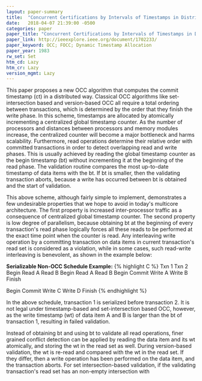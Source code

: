 ```yaml
---
layout: paper-summary
title:  "Concurrent Certifications by Intervals of Timestamps in Distributed Database Systems"
date:   2018-04-07 21:39:00 -0500
categories: paper
paper_title: "Concurrent Certifications by Intervals of Timestamps in Distributed Database Systems"
paper_link: http://ieeexplore.ieee.org/document/1702233/
paper_keyword: OCC; FOCC; Dynamic Timestamp Allocation
paper_year: 1983
rw_set: Set
htm_cd: Lazy 
htm_cr: Lazy
version_mgmt: Lazy
---
```


This paper proposes a new OCC algorithm that computes the commit timestamp (ct) in a distributed way.
Classical OCC algorithms like set-intersection based and version-based OCC all require a total ordering
between transactions, which is determined by the order that they finish the write phase. In this scheme,
timestamps are allocated by atomically incrementing a centralized global timestamp counter. As the 
number of processors and distances between processors and memory modules increase, the centralized
counter will become a major bottleneck and harms scalability. Furthermore, read operations determine
their relative order with committed transactions in order to detect overlapping read and write phases.
This is usually achieved by reading the global timestamp counter as the begin timestamp (bt) without 
incrementing it at the beginning of the read phase. The validation routine compares the most up-to-date 
timestamp of data items with the bt. If bt is smaller, then the validating transaction aborts, because a
write has occurred between bt is obtained and the start of validation. 

This above scheme, although fairly simple to implement, demonstrates a few undesirable properties that
we hope to avoid in today's multicore architecture. The first property is increased inter-processor traffic 
as a consequence of centralized global timestamp counter. The second property is low degree of parallelism,
because obtaining bt at the beginning of every transaction's read phase logically forces all these reads to
be performed at the exact time point when the counter is read. Any interleaving write operation by a committing
transaction on data items in current transaction's read set is considered as a violation, while in some cases,
such read-write interleaving is benevolent, as shown in the example below:

**Serializable Non-OCC Schedule Example:**
{% highlight C %}
   Txn 1         Txn 2
   Begin 
  Read  A
  Read  B
                 Begin
                Read  A
                Read  B
              Begin Commit
                Write A
                Write B
                Finish
  
Begin Commit
  Write C
  Write D
  Finish
{% endhighlight %} 

In the above schedule, transaction 1 is serialized before transaction 2. It is not legal under timestamp-based 
and set-intersection based OCC, however, as the write timestamp (wt) of data item A and B is larger than the 
bt of transaction 1, resulting in failed validation.

Instead of obtaining bt and using bt to validate all read operations, finer grained conflict detection can be applied
by reading the data item and its wt atomically, and storing the wt in the read set as well. During version-based 
validation, the wt is re-read and compared with the wt in the read set. If they differ, then a write operation has 
been performed on the data item, and the transaction aborts. For set intersection-based validation, if the validating
transaction's read set has an non-empty intersection with 